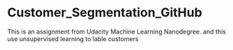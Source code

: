 # Customer_Segmentation_GitHub
This is an assignment from Udacity Machine Learning Nanodegree.
and this use unsupervised learning to lable customers
